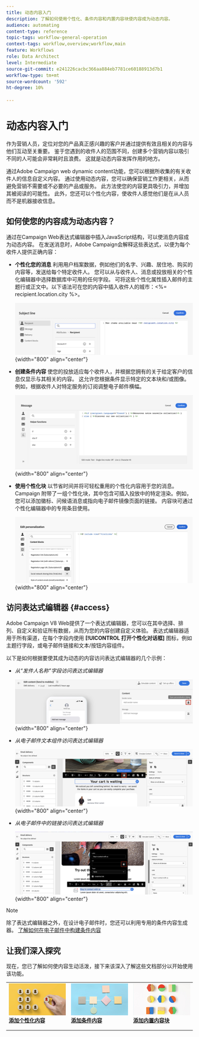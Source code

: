 ```yaml
---
title: 动态内容入门
description: 了解如何使用个性化、条件内容和内置内容块使内容成为动态内容。
audience: automating
content-type: reference
topic-tags: workflow-general-operation
context-tags: workflow,overview;workflow,main
feature: Workflows
role: Data Architect
level: Intermediate
source-git-commit: e241226cacbc366aa884eb7781ce60188913d7b1
workflow-type: tm+mt
source-wordcount: '592'
ht-degree: 10%

---
```



# 动态内容入门

作为营销人员，定位对您的产品真正感兴趣的客户并通过提供有效且相关的内容与他们互动至关重要。 鉴于您遇到的收件人的范围不同，创建多个营销内容以吸引不同的人可能会非常耗时且浪费。 这就是动态内容发挥作用的地方。

通过Adobe Campaign web dynamic content功能，您可以根据所收集的有关收件人的信息自定义内容。 通过使用动态内容，您可以确保营销工作更相关，从而避免营销不需要或不必要的产品或服务。 此方法使您的内容更具吸引力，并增加其被阅读的可能性。 此外，您还可以个性化内容，使收件人感觉他们是在从人员而不是机器接收信息。

## 如何使您的内容成为动态内容？

通过在Campaign Web表达式编辑器中插入JavaScript结构，可以使消息内容成为动态内容。 在发送消息时，Adobe Campaign会解释这些表达式，以便为每个收件人提供正确内容：

* **个性化您的消息** 利用用户档案数据，例如他们的名字、兴趣、居住地、购买的内容等，发送给每个特定收件人。 您可以从与收件人、消息或投放相关的个性化编辑器中选择数据库中可用的任何字段。 可将这些个性化属性插入邮件的主题行或正文中。以下语法可在您的内容中插入收件人的城市：&lt;%= recipient.location.city %>。

  ![](assets/perso-subject-line.png){width="800" align="center"}

* **创建条件内容** 使您的投放适应每个收件人，并根据您拥有的关于给定客户的信息仅显示与其相关的内容。 这允许您根据条件显示特定的文本块和/或图像。 例如，根据收件人对特定服务的订阅调整电子邮件横幅。

  ![](assets/condition-sample.png){width="800" align="center"}

* **使用个性化块** 以节省时间并将可轻松重用的个性化内容用于您的消息。 Campaign 附带了一组个性化块，其中包含可插入投放中的特定渲染。例如，您可以添加徽标、问候语消息或指向电子邮件镜像页面的链接。 内容块可通过个性化编辑器中的专用条目使用。

  ![](assets/content-blocks.png){width="800" align="center"}

## 访问表达式编辑器 {#access}

Adobe Campaign V8 Web提供了一个表达式编辑器，您可以在其中选择、排列、自定义和验证所有数据，从而为您的内容创建自定义体验。 表达式编辑器适用于所有渠道，在每个字段内使用 **[!UICONTROL 打开个性化对话框]** 图标，例如主题行字段，或电子邮件链接和文本/按钮内容组件。

以下是如何根据要使其成为动态的内容访问表达式编辑器的几个示例：

* *从“发件人名称”字段访问表达式编辑器*

  ![](assets/expression-editor-access.png){width="800" align="center"}

* *从电子邮件文本组件访问表达式编辑器*

  ![](assets/expression-editor-access-email.png){width="800" align="center"}

* *从电子邮件中的链接访问表达式编辑器*

  ![](assets/perso-link-insert-icon.png){width="800" align="center"}

>[!NOTE]
>
>除了表达式编辑器之外，在设计电子邮件时，您还可以利用专用的条件内容生成器。 [了解如何在电子邮件中构建条件内容](conditions.md)

## 让我们深入探究

现在，您已了解如何使内容生动活泼，接下来该深入了解这些文档部分以开始使用该功能。

<table style="table-layout:fixed"><tr style="border: 0;">
<td>
<a href="personalize.md">
<img alt="个性化内容" src="assets/do-not-localize/dynamic-personalization.jpg">
</a>
<div>
<a href="personalize.md"><strong>添加个性化内容</strong></a>
</div>
<p>
</td>
<td>
<a href="conditions.md">
<img alt="商机" src="assets/do-not-localize/dynamic-conditional.jpg">
</a>
<div><a href="conditions.md"><strong>添加条件内容</strong>
</div>
<p>
</td>
<td>
<a href="content-blocks.md">
<img alt="不常见" src="assets/do-not-localize/dynamic-content-blocks.jpg">
</a>
<div>
<a href="content-blocks.md"><strong>添加内置内容块</strong></a>
</div>
<p></td>
</tr></table>
